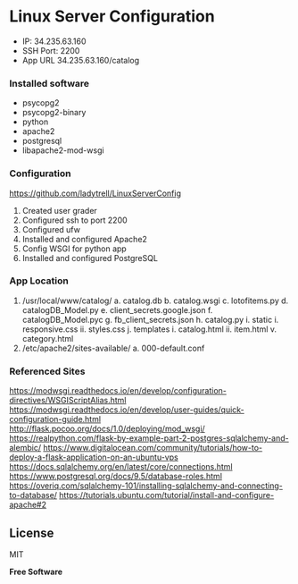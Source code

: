 # Linux Server Configuration

- IP:  	34.235.63.160
- SSH Port:  	2200
- App URL 34.235.63.160/catalog

### Installed software

- psycopg2
- psycopg2-binary
- python
- apache2
- postgresql
- libapache2-mod-wsgi


### Configuration

https://github.com/ladytrell/LinuxServerConfig

1. Created user grader
2. Configured ssh to port 2200
3. Configured ufw
4. Installed and configured Apache2
5. Config WSGI for python app
6. Installed and configured PostgreSQL



### App Location

1.	/usr/local/www/catalog/
	a.	catalog.db
	b.	catalog.wsgi
	c.	lotofitems.py
	d.	catalogDB_Model.py
	e.	client_secrets.google.json
	f.	catalogDB_Model.pyc
	g.	fb_client_secrets.json 
	h.	catalog.py
	i.	static
		i.	responsive.css
		ii.	styles.css
	j.	templates
		i.	catalog.html
		ii.	item.html
		v.	category.html
2.	/etc/apache2/sites-available/
	a.	000-default.conf



### Referenced Sites

https://modwsgi.readthedocs.io/en/develop/configuration-directives/WSGIScriptAlias.html
https://modwsgi.readthedocs.io/en/develop/user-guides/quick-configuration-guide.html
http://flask.pocoo.org/docs/1.0/deploying/mod_wsgi/
https://realpython.com/flask-by-example-part-2-postgres-sqlalchemy-and-alembic/
https://www.digitalocean.com/community/tutorials/how-to-deploy-a-flask-application-on-an-ubuntu-vps
https://docs.sqlalchemy.org/en/latest/core/connections.html
https://www.postgresql.org/docs/9.5/database-roles.html
https://overiq.com/sqlalchemy-101/installing-sqlalchemy-and-connecting-to-database/
https://tutorials.ubuntu.com/tutorial/install-and-configure-apache#2


License
----

MIT


**Free Software**
